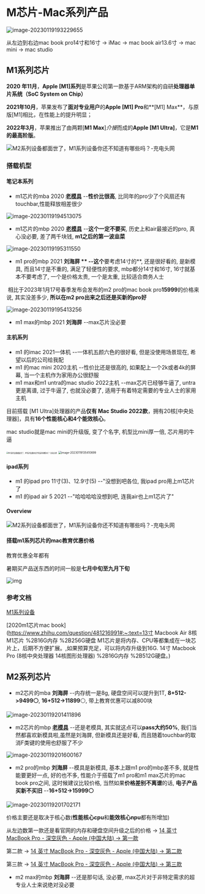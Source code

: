 # M芯片-Mac系列产品

![image-20230119193229655](http://evinci.oss-cn-hangzhou.aliyuncs.com/evinci/image-20230119193229655.png)

从左边到右边mac book pro14寸和16寸 -> iMac -> mac book air13.6寸 -> mac mini -> mac studio

## M1系列芯片

**2020 年11月**，**Apple [M1]系列**是苹果公司第一款基于ARM架构的自研**处理器单片系统（SoC System on Chip）**

**2021年10月**，苹果发布了**面对专业用户**的**Apple [M1] Pro**和**[M1] Max**，与原版[M1]相比，在性能上的提升明显；

**2022年3月**，苹果推出了由两颗[**M1 Max**]*介接*而成的**Apple [M1 Ultra]**，它是**M1的最高阶版**。

<img src="http://evinci.oss-cn-hangzhou.aliyuncs.com/evinci/2022101310050199.jpeg" alt="M2系列设备都面世了，M1系列设备你还不知道有哪些吗？-充电头网"  />	

### 搭载机型

#### 笔记本系列

- m1芯片的mba 2020 **<u>老模具</u>** --**性价比很高**, 比同年的pro少了个风扇还有touchbar,性能释放相差很少

![image-20230119194513075](http://evinci.oss-cn-hangzhou.aliyuncs.com/evinci/image-20230119194513075.png)



- m1芯片的mbp 2020 **<u>老模具</u>**  --**这个一定不要买**, 历史上和air最接近的pro, 真心没必要, 差了两千块钱, **m1之后的第一波韭菜**

![image-20230119195311550](http://evinci.oss-cn-hangzhou.aliyuncs.com/evinci/image-20230119195311550.png)

- m1 pro的mbp 2021 **刘海屏 ** --这个**要考虑14寸的**, 还是很好看的, 是新模具, 而且14寸是不重的, 满足了轻便性的要求, mbp都分14寸和16寸, 16寸就基本不要考虑了, 一个是价格太贵, 一个是太重, 比较适合商务人士

​		相比于2023年1月17号春季发布会发布的m2 pro的mac book pro**15999**的价格来说, 其实没差多少, **所以在m2 pro出来之后还是买新的pro好**

![image-20230119195413256](http://evinci.oss-cn-hangzhou.aliyuncs.com/evinci/image-20230119195413256.png)

- m1 max的mbp 2021 **刘海屏** --max芯片没必要

#### 主机系列

- m1 的imac 2021一体机 --一体机五颜六色的很好看, 但是没使用场景现在, 希望以后的公司给我配
- m1 的mac mini 2020主机 --性价比还是很高的, 如果配上一个2k或者4k的屏幕, 当一个主机作为家用办公很舒服
- m1 max和m1 untra的mac studio 2022主机 --max芯片已经够牛逼了, untra更是离谱, 过于牛逼了, 也就没必要了, 适用于有着特定需要的专业人士的家用主机

目前搭载 [M1 Ultra]处理器的产品**仅有 Mac Studio 2022款**，拥有20核[中央处理器]，具有**16个性能核心和4个能效核心**。

mac studio就是mac mini的升级版, 变了个名字, 机型比mini厚一倍, 芯片用的牛逼

<img src="https://chongdiantou-images.oss-cn-shenzhen.aliyuncs.com/wp-content/uploads/2022/10/2022101310045324.png?x-oss-process=style/cdt800w" alt="M2系列设备都面世了，M1系列设备你还不知道有哪些吗？-充电头网" style="zoom:30%;" />

<img src="http://evinci.oss-cn-hangzhou.aliyuncs.com/evinci/image-20230119135410699.png" alt="image-20230119135410699" style="zoom:50%;" />

#### ipad系列

- m1 的ipad pro 11寸(3)、12.9寸(5) --"没想到吧各位, 我ipad pro用上m1芯片了
- m1 的ipad air 5 2021 --"哈哈哈哈没想到吧, 连我air也上m1芯片了"

#### Overview

![M2系列设备都面世了，M1系列设备你还不知道有哪些吗？-充电头网](http://evinci.oss-cn-hangzhou.aliyuncs.com/evinci/2022101310044551.png)

#### 搭载m1系列芯片的mac教育优惠价格

教育优惠全年都有

暑期买产品送东西的时间一般是**七月中旬至九月下旬**

![img](http://evinci.oss-cn-hangzhou.aliyuncs.com/evinci/v2-a1d226b4675a04c6957cc81faeadd432_720w.webp)

### 参考文档

[M1系列设备](https://www.chongdiantou.com/archives/180257.html)

[2020m1芯片mac book](https://www.zhihu.com/question/481216991#:~:text=13寸 Macbook Air 8核M1芯片 %2B16G内存 %2B256G硬盘 M1芯片是将内存、CPU等都集成在一块芯片上，后期不方便扩展。,如果预算充足，可以将内存升级到16G. 14寸 Macbook Pro (8核中央处理器 14核图形处理器) %2B16G内存 %2B512G硬盘。)

## M2系列芯片

- m2芯片的mba **刘海屏** --内存统一是8g, 硬盘空间可以提升到1T, **8+512->9499⚪**, **16+512->11899**⚪, 带上教育优惠可以减800块

![image-20230119201411896](http://evinci.oss-cn-hangzhou.aliyuncs.com/evinci/image-20230119201411896.png)

- m2芯片的mbp **<u>老模具</u>** --还是老模具, 其实就这点可以**pass大约50%**, 我们当然都喜欢新模具啦,虽然是刘海屏, 但新模具还是好看, 而且随着touchbar的取消F类键的使用也舒服了不少 

![image-20230119201600167](http://evinci.oss-cn-hangzhou.aliyuncs.com/evinci/image-20230119201600167.png)

- m2 pro的mbp **刘海屏** --模具是新模具, 基本上跟m1 pro的mbp差不多, 就是性能要更好一点, 好的也不多, 性能介于搭载了m1 pro和m1 max芯片的mac book pro之间, 这时候建议比较价格, 当然如果**价格差别不离谱**的话, **电子产品买新不买旧** --**16+512->15999⚪**

![image-20230119201702171](http://evinci.oss-cn-hangzhou.aliyuncs.com/evinci/image-20230119201702171.png)

价格主要还是取决于核心数(**性能核心cpu**和**能效核心npu**都有所增加)

从左边数第一款还是看官网的内存和硬盘空间升级之后的价格 -> [14 英寸 MacBook Pro - 深空灰色 - Apple (中国大陆) -> 第一款](https://www.apple.com.cn/shop/buy-mac/macbook-pro/MPHE3CH/A)

第二款 -> [14 英寸 MacBook Pro - 深空灰色 - Apple (中国大陆) -> 第二款](https://www.apple.com.cn/shop/buy-mac/macbook-pro/MPHF3CH/A)

第三款 -> [14 英寸 MacBook Pro - 深空灰色 - Apple (中国大陆) -> 第三款](https://www.apple.com.cn/shop/buy-mac/macbook-pro/MPHG3CH/A)



- m2 max的mbp **刘海屏** --还是那句话, 没必要, max芯片对于非特定需求的超专业人士来说绝对没必要